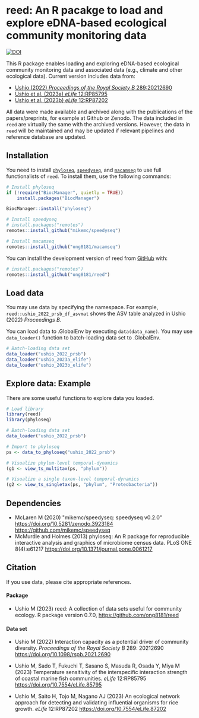 
# reed: An R pacakge to load and explore eDNA-based ecological community monitoring data

<!-- badges: start -->
[![DOI](https://zenodo.org/badge/634494778.svg)](https://zenodo.org/badge/latestdoi/634494778)
<!-- badges: end -->

This R package enables loading and exploring eDNA-based ecological community monitoring data and associated data (e.g., climate and other ecological data). Current version includes data from:

- [Ushio (2022) _Proceedings of the Royal Society B_ 289:20212690](https://doi.org/10.1098/rspb.2021.2690)
- [Ushio et al. (2023a) _eLife_ 12:RP85795](https://doi.org/10.7554/eLife.85795)
- [Ushio et al. (2023b) _eLife_ 12:RP87202](https://doi.org/10.7554/eLife.87202)


All data were made available and archived along with the publications of the papers/preprints, for example at Github or Zenodo. The data included in `reed` are virtually the same with the archived versions. However, the data in `reed` will be maintained and may be updated if relevant pipelines and reference database are updated.

## Installation

You need to install [`phyloseq`](http://joey711.github.io/phyloseq/), [`speedyseq`](https://github.com/mikemc/speedyseq), and [`macamseq`](https://github.com/ong8181/macamseq) to use full functionalists of `reed`. To install them, use the following commands:

```r
# Install phyloseq
if (!require("BiocManager", quietly = TRUE))
    install.packages("BiocManager")

BiocManager::install("phyloseq")

# Install speedyseq
# install.packages("remotes")
remotes::install_github("mikemc/speedyseq")

# Install macamseq
remotes::install_github("ong8181/macamseq")

```

You can install the development version of reed from [GitHub](https://github.com/) with:

```r
# install.packages("remotes")
remotes::install_github("ong8181/reed")
```

## Load data

You may use data by specifying the namespace. For example, `reed::ushio_2022_prsb_df_asvmat` shows the ASV table analyzed in Ushio (2022) _Proceedings B_.

You can load data to .GlobalEnv by executing `data(data_name)`. You may use `data_loader()` function to batch-loading data set to .GlobalEnv.

```r
# Batch-loading data set
data_loader("ushio_2022_prsb")
data_loader("ushio_2023a_elife")
data_loader("ushio_2023b_elife")
```

## Explore data: Example

There are some useful functions to explore data you loaded.

```r
# Load library
library(reed)
library(phyloseq)

# Batch-loading data set
data_loader("ushio_2022_prsb")

# Import to phyloseq
ps <- data_to_phyloseq("ushio_2022_prsb")

# Visualize phylum-level temporal-dynamics
(g1 <- view_ts_multitax(ps, "phylum"))

# Visualize a single taxon-level temporal-dynamics
(g2 <- view_ts_singletax(ps, "phylum", "Proteobacteria"))
```

## Dependencies
- McLaren M (2020) "mikemc/speedyseq: speedyseq v0.2.0" https://doi.org/10.5281/zenodo.3923184 https://github.com/mikemc/speedyseq
- McMurdie and Holmes (2013) phyloseq: An R package for reproducible interactive analysis and graphics of microbiome census data. PLoS ONE 8(4):e61217 https://doi.org/10.1371/journal.pone.0061217


## Citation

If you use data, please cite appropriate references.

#### Package

- Ushio M (2023) reed: A collection of data sets useful for community ecology. R package version 0.7.0, https://github.com/ong8181/reed

#### Data set
- Ushio M (2022) Interaction capacity as a potential driver of community diversity. _Proceedings of the Royal Society B_ 289: 20212690 https://doi.org/10.1098/rspb.2021.2690

- Ushio M, Sado T, Fukuchi T, Sasano S, Masuda R, Osada Y, Miya M (2023) Temperature sensitivity of the interspecific interaction strength of coastal marine fish communities. _eLife_ 12:RP85795 https://doi.org/10.7554/eLife.85795

- Ushio M, Saito H, Tojo M, Nagano AJ (2023) An ecological network approach for detecting and validating influential organisms for rice growth. _eLife_ 12:RP87202 https://doi.org/10.7554/eLife.87202

